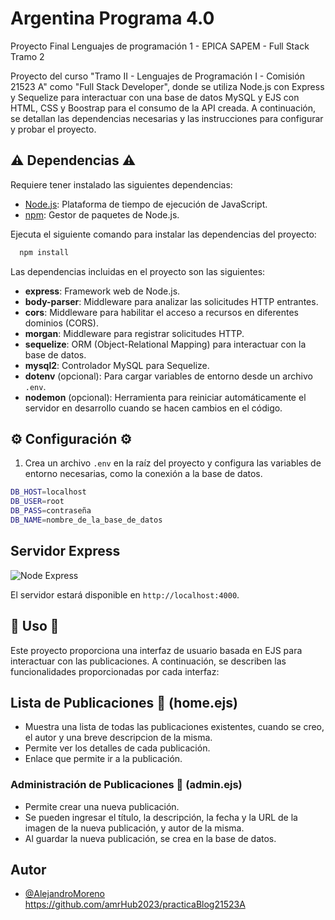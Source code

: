# Argentina Programa 4.0
Proyecto Final Lenguajes de programación 1 - EPICA SAPEM - Full Stack Tramo 2

Proyecto del curso "Tramo II - Lenguajes de Programación I - Comisión 21523 A"  como "Full Stack Developer", donde se utiliza Node.js con Express y Sequelize para interactuar con una base de datos MySQL y EJS con HTML, CSS y Boostrap para el consumo de la API creada. A continuación, se detallan las dependencias necesarias y las instrucciones para configurar y probar el proyecto.



## ⚠ Dependencias ⚠

Requiere tener instalado las siguientes dependencias:

- [Node.js](https://nodejs.org/): Plataforma de tiempo de ejecución de JavaScript.
- [npm](https://www.npmjs.com/): Gestor de paquetes de Node.js.

Ejecuta el siguiente comando para instalar las dependencias del proyecto:

```bash
  npm install
```

Las dependencias incluidas en el proyecto son las siguientes:

- **express**: Framework web de Node.js.
- **body-parser**: Middleware para analizar las solicitudes HTTP entrantes.
- **cors**: Middleware para habilitar el acceso a recursos en diferentes dominios (CORS).
- **morgan**: Middleware para registrar solicitudes HTTP.
- **sequelize**: ORM (Object-Relational Mapping) para interactuar con la base de datos.
- **mysql2**: Controlador MySQL para Sequelize.
- **dotenv** (opcional): Para cargar variables de entorno desde un archivo `.env`.
- **nodemon** (opcional): Herramienta para reiniciar automáticamente el servidor en desarrollo cuando se hacen cambios en el código.

## ⚙ Configuración ⚙

1. Crea un archivo `.env` en la raíz del proyecto y configura las variables de entorno necesarias, como la conexión a la base de datos.

```bash
DB_HOST=localhost
DB_USER=root
DB_PASS=contraseña
DB_NAME=nombre_de_la_base_de_datos
```
## Servidor Express

![Node Express](https://somospnt.com/images/blog/zojuy79lo3fn3qdt7g6p.png)

El servidor estará disponible en `http://localhost:4000`.

## 📱 Uso 📲

Este proyecto proporciona una interfaz de usuario basada en EJS para interactuar con las publicaciones. A continuación, se describen las funcionalidades proporcionadas por cada interfaz:

## Lista de Publicaciones 📘 (home.ejs)

- Muestra una lista de todas las publicaciones existentes, cuando se creo, el autor y una breve descripcion de la misma.
- Permite ver los detalles de cada publicación.
- Enlace que permite ir a la publicación.



### Administración de Publicaciones 📖 (admin.ejs)

- Permite crear una nueva publicación.
- Se pueden ingresar el título, la descripción, la fecha y la URL de la imagen de la nueva publicación, y autor de la misma.
- Al guardar la nueva publicación, se crea en la base de datos.

##  Autor 

- [@AlejandroMoreno](https://github.com/amrHub2023/practicaBlog21523A)
https://github.com/amrHub2023/practicaBlog21523A